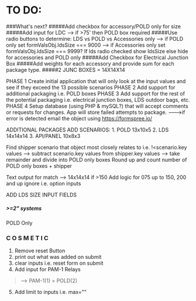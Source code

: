 # TO DO:

###What's next?
#####Add checkbox for accessory/POLD only for size
#####Add input for LDC
--> if >75' then POLD box required
#####Use radio buttons to determine: LDS vs POLD vs Accessories only
--> if POLD only set formValsObj.ldsSize === 9000
--> if Accessories only set formValsObj.ldsSize === 9999?
If lds radio checked show ldsSize else hide for accessories and POLD only
#####Add Checkbox for Electrical Junction Box
#####Add weights for each accessory and provide sum for each package type.
#####2 JUNC BOXES = 14X14X14

PHASE 1
Create initial application that will only look at the input values and see if they exceed the 13 possible scenarios
PHASE 2
Add support for additional packaging i.e. POLD boxes
PHASE 3
Add support for the rest of the potential packaging i.e. electrical junction boxes, LDS outdoor bags, etc.
PHASE 4
Setup database (using PHP & mySQL?) that will accept comments or requests for changes. App will store failed attempts to package. --->if error is detected email the object using https://formspree.io/

ADDITIONAL PACKAGES
  ADD SCENARIOS:
    1. POLD      13x10x5
    2. LDS       14x14x14
    3. API/PANEL 10x8x3

Find shipper scenario that object most closely relates to i.e. !<scenario.key values
  --> subtract scenario.key values from shipper.key values
  --> take remainder and divide into POLD only boxes
  Round up and count number of POLD only boxes + shipper

Text output for match
--> 14x14x14 if >150
Add logic for 075 up to 150, 200 and up ignore i.e. option inputs





ADD LDS SIZE INPUT FIELDS

##### >=2" systems
POLD Only

### C O S M E T I C
  1. Remove reset Button
  2. print out what was added on submit
  3. clear inputs i.e. reset form on submit
  4. Add input for PAM-1 Relays
  > --> PAM-1(1) = POLD(2)
  5. Add limit to inputs i.e. max=""
